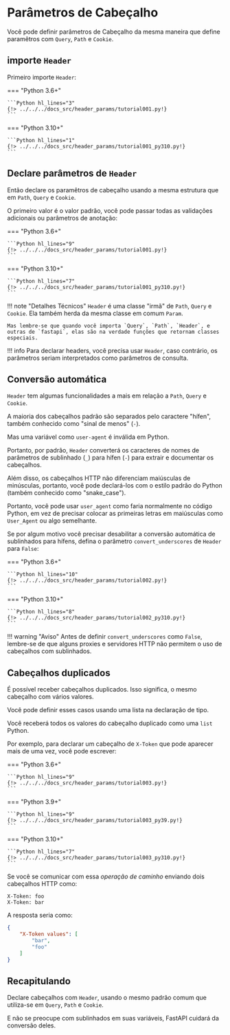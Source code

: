 # Parâmetros de Cabeçalho

Você pode definir parâmetros de Cabeçalho da mesma maneira que define paramêtros com `Query`, `Path` e `Cookie`.

## importe `Header`

Primeiro importe `Header`:

=== "Python 3.6+"

    ```Python hl_lines="3"
    {!> ../../../docs_src/header_params/tutorial001.py!}
    ```

=== "Python 3.10+"

    ```Python hl_lines="1"
    {!> ../../../docs_src/header_params/tutorial001_py310.py!}
    ```

## Declare parâmetros de `Header`

Então declare os paramêtros de cabeçalho usando a mesma estrutura que em `Path`, `Query` e `Cookie`.

O primeiro valor é o valor padrão, você pode passar todas as validações adicionais ou parâmetros de anotação:

=== "Python 3.6+"

    ```Python hl_lines="9"
    {!> ../../../docs_src/header_params/tutorial001.py!}
    ```

=== "Python 3.10+"

    ```Python hl_lines="7"
    {!> ../../../docs_src/header_params/tutorial001_py310.py!}
    ```

!!! note "Detalhes Técnicos"
    `Header` é uma classe "irmã" de `Path`, `Query` e `Cookie`. Ela também herda da mesma classe em comum `Param`.

    Mas lembre-se que quando você importa `Query`, `Path`, `Header`, e outras de `fastapi`, elas são na verdade funções que retornam classes especiais.

!!! info
    Para declarar headers, você precisa usar `Header`, caso contrário, os parâmetros seriam interpretados como parâmetros de consulta.

## Conversão automática

`Header` tem algumas funcionalidades a mais em relação a `Path`, `Query` e `Cookie`.

A maioria dos cabeçalhos padrão são separados pelo caractere "hífen", também conhecido como "sinal de menos" (`-`).

Mas uma variável como `user-agent` é inválida em Python.

Portanto, por padrão, `Header` converterá os caracteres de nomes de parâmetros de sublinhado (`_`) para hífen (`-`) para extrair e documentar os cabeçalhos.

Além disso, os cabeçalhos HTTP não diferenciam maiúsculas de minúsculas, portanto, você pode declará-los com o estilo padrão do Python (também conhecido como "snake_case").

Portanto, você pode usar `user_agent` como faria normalmente no código Python, em vez de precisar colocar as primeiras letras em maiúsculas como `User_Agent` ou algo semelhante.

Se por algum motivo você precisar desabilitar a conversão automática de sublinhados para hífens, defina o parâmetro `convert_underscores` de `Header` para `False`:

=== "Python 3.6+"

    ```Python hl_lines="10"
    {!> ../../../docs_src/header_params/tutorial002.py!}
    ```

=== "Python 3.10+"

    ```Python hl_lines="8"
    {!> ../../../docs_src/header_params/tutorial002_py310.py!}
    ```

!!! warning "Aviso"
    Antes de definir `convert_underscores` como `False`, lembre-se de que alguns proxies e servidores HTTP não permitem o uso de cabeçalhos com sublinhados.

## Cabeçalhos duplicados

É possível receber cabeçalhos duplicados. Isso significa, o mesmo cabeçalho com vários valores.

Você pode definir esses casos usando uma lista na declaração de tipo.

Você receberá todos os valores do cabeçalho duplicado como uma `list` Python.

Por exemplo, para declarar um cabeçalho de `X-Token` que pode aparecer mais de uma vez, você pode escrever:

=== "Python 3.6+"

    ```Python hl_lines="9"
    {!> ../../../docs_src/header_params/tutorial003.py!}
    ```

=== "Python 3.9+"

    ```Python hl_lines="9"
    {!> ../../../docs_src/header_params/tutorial003_py39.py!}
    ```

=== "Python 3.10+"

    ```Python hl_lines="7"
    {!> ../../../docs_src/header_params/tutorial003_py310.py!}
    ```

Se você se comunicar com essa *operação de caminho* enviando dois cabeçalhos HTTP como:

```
X-Token: foo
X-Token: bar
```

A resposta seria como:

```JSON
{
    "X-Token values": [
        "bar",
        "foo"
    ]
}
```

## Recapitulando

Declare cabeçalhos com `Header`, usando o mesmo padrão comum que utiliza-se em `Query`, `Path` e `Cookie`.

E não se preocupe com sublinhados em suas variáveis, FastAPI cuidará da conversão deles.
